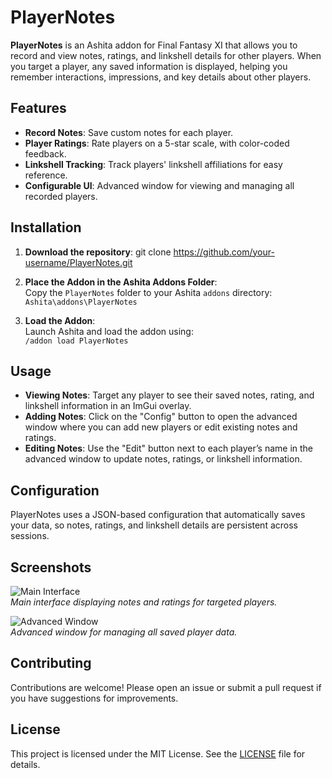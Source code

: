 # PlayerNotes

**PlayerNotes** is an Ashita addon for Final Fantasy XI that allows you to record and view notes, ratings, and linkshell details for other players. When you target a player, any saved information is displayed, helping you remember interactions, impressions, and key details about other players.

## Features
- **Record Notes**: Save custom notes for each player.
- **Player Ratings**: Rate players on a 5-star scale, with color-coded feedback.
- **Linkshell Tracking**: Track players' linkshell affiliations for easy reference.
- **Configurable UI**: Advanced window for viewing and managing all recorded players.

## Installation

1. **Download the repository**:
git clone https://github.com/your-username/PlayerNotes.git

2. **Place the Addon in the Ashita Addons Folder**:  
Copy the `PlayerNotes` folder to your Ashita `addons` directory:  
`Ashita\addons\PlayerNotes`

3. **Load the Addon**:  
Launch Ashita and load the addon using:  
`/addon load PlayerNotes`

## Usage

- **Viewing Notes**: Target any player to see their saved notes, rating, and linkshell information in an ImGui overlay.
- **Adding Notes**: Click on the "Config" button to open the advanced window where you can add new players or edit existing notes and ratings.
- **Editing Notes**: Use the "Edit" button next to each player’s name in the advanced window to update notes, ratings, or linkshell information.

## Configuration

PlayerNotes uses a JSON-based configuration that automatically saves your data, so notes, ratings, and linkshell details are persistent across sessions.

## Screenshots

![Main Interface](https://github.com/SmithDev1237PlayerNotes/images/main_interface.png)  
*Main interface displaying notes and ratings for targeted players.*

![Advanced Window](https://github.com/SmithDev1237/PlayerNotes/images/advanced_window.png)  
*Advanced window for managing all saved player data.*

## Contributing

Contributions are welcome! Please open an issue or submit a pull request if you have suggestions for improvements.

## License

This project is licensed under the MIT License. See the [LICENSE](LICENSE) file for details.
